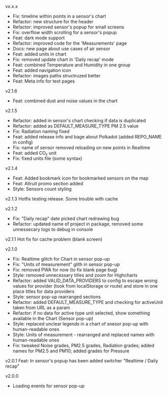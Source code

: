 vx.x.x
- Fix: timeline within points in a sensor's chart
- Refactor: new structure for the header
- Refactor: improved sensor's popup for small screens
- Fix: overflow width scrolling for a sensor's popup
- Feat: dark mode support
- Refactor: improved code for the 'Measurements' page
- Docs: new page about use cases of air sensor
- Feat: added units in chart
- Fix: removed update chart in 'Daily recap' mode
- Feat: combined Temperature and Humidity in one group
- Feat: added navigation icon
- Refactor: images paths structruzed better
- Feat: Meta info for text pages

v2.1.6
- Feat: combined dust and noise values in the chart

v2.1.5
- Refactor: added in sensor's chart checking if data is duplicated
- Refactor: added as DEFAULT_MEASURE_TYPE PM 2.5 value
- Fix: Radiation naming fixed
- Feat: added release info and bage about Polkadot (added REPO_NAME in config)
- Fix: name of sensor removed reloading on new points in Realtime
- Feat: added CO₂ unit
- Fix: fixed units file (some syntax)

v2.1.4
- Feat: Added bookmark icon for bookmarked sensors on the map
- Feat: Altruit promo section added
- Style: Sensors count styling

v2.1.3
Hotfix testing release. Some trouble with cache

v2.1.2
- Fix: "Daily recap" date picked chart redrawing bug
- Refactor: updated name of project in package, removed some unnessecary logs to debug in console

v2.1.1
Hot fix for cache problem (blank screen)

v2.1.0
- Fix: Realtime glitch for Chart in sensor pop-up
- Fix: "Units of measurement" glith in sensor pop-up
- Fix: removed PWA for now (to fix blank page bug)
- Style: removed unnecessary titles and zoom for Highcharts
- Refactor: added VALID_DATA_PROVIDERS to config to escape wrong values for provider (took from localStorage or route) and store in one place titles for data providers
- Style: sensor pop-up rearranged sections
- Refactor: added DEFAULT_MEASURE_TYPE and checking for activeUnit taken from URL as a param
- Refactor: if no data for active type unit selected, show something available in the Chart (Sensor pop-up)
- Style: replaced unclear legends in a chart of snesor pop-up with human-readable ones
- Style: Units of measurement - rearranged and replaced names with human-readable ones
- Fix: tweaked Noise grades, PM2.5 grades, Radiation grades; added names for PM2.5 and PM10; added grades for Pressure

v2.0.1
Feat: In sensor's popup has been added switcher "Realtime / Daily recap"

v2.0.0
- Loading events for sensor pop-up